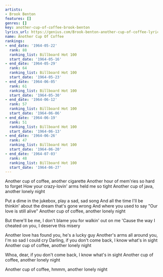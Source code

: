 ```yaml
---
artists:
- Brook Benton
features: []
genres: []
key: another-cup-of-coffee-brook-benton
lyrics_url: https://genius.com/Brook-benton-another-cup-of-coffee-lyrics
name: Another Cup Of Coffee
rankings:
- end_date: '1964-05-22'
  rank: 88
  ranking_list: Billboard Hot 100
  start_date: '1964-05-16'
- end_date: '1964-05-29'
  rank: 64
  ranking_list: Billboard Hot 100
  start_date: '1964-05-23'
- end_date: '1964-06-05'
  rank: 61
  ranking_list: Billboard Hot 100
  start_date: '1964-05-30'
- end_date: '1964-06-12'
  rank: 57
  ranking_list: Billboard Hot 100
  start_date: '1964-06-06'
- end_date: '1964-06-19'
  rank: 51
  ranking_list: Billboard Hot 100
  start_date: '1964-06-13'
- end_date: '1964-06-26'
  rank: 47
  ranking_list: Billboard Hot 100
  start_date: '1964-06-20'
- end_date: '1964-07-03'
  rank: 48
  ranking_list: Billboard Hot 100
  start_date: '1964-06-27'
---
```

Another cup of coffee, another cigarette
Another hour of mem'ries so hard to forget
How your crazy-lovin' arms held me so tight
Another cup of java, another lonely night

Put a dime in the jukebox, play a sad, sad song
And all the time I'll be thinkin' about the dream that's gone wrong
And where you used to say "Our love is still alive"
Another cup of coffee, another lonely night

But there'll be me, I don't blame you for walkin' out on me
'Cause the way I cheated on you, I deserve this misery

Another love has found you, he's a lucky guy
Another's arms all around you, I'm so sad I could cry
Darling, if you don't come back, I know what's in sight
Another cup of coffee, another lonely night

Whoa, dear, if you don't come back, I know what's in sight
Another cup of coffee, another lonely night

Another cup of coffee, hmmm, another lonely night
